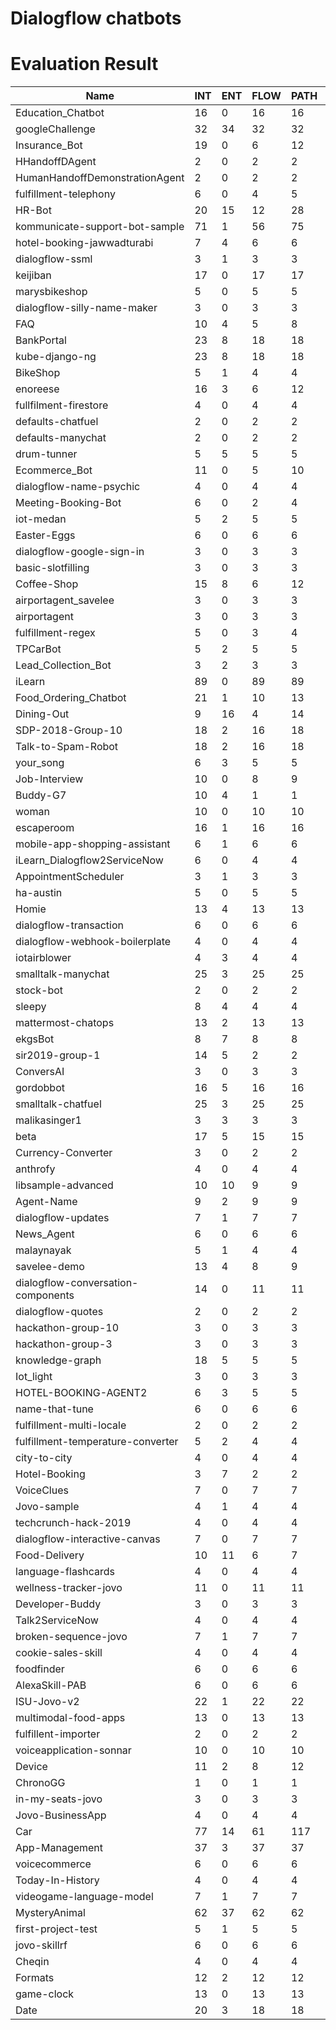 # Dialogflow chatbots

# Evaluation Result

| Name                               | INT | ENT | FLOW | PATH | CNF  | SNT1 | SNT2 | SNT3 | OPRE1 | OPRE2 | OPRE3 | TPI   | WPTP | VPTP | PPTP | WPOP  | VPOP | CPOP   | READ | LPE     | SPL  | WL    | FACT | FPATH | CL |
|------------------------------------|-----|-----|------|------|------|------|------|------|-------|-------|-------|-------|------|------|------|-------|------|--------|------|---------|------|-------|------|-------|----|
| Education_Chatbot                  |  16 |  0  |  16  |  16  |   1  |  11  |  64  |  25  |   24  |   71  |  109  |  2,13 | 2,31 | 0,28 |   0  | 22,89 | 3,44 | 125,56 |  19  |    0    |   0  |   0   | 1,81 |   1   |  2 |
| googleChallenge                    |  32 |  34 |  32  |  32  |  664 |  19  |  59  |  22  |   3   |   60  |  109  |  6,94 | 9,62 | 1,76 | 0,94 | 19,81 | 3,49 | 105,16 |  16  |   3,15  | 4,54 | 11,37 |   1  |   1   |  1 |
| Insurance_Bot                      |  19 |  0  |   6  |  12  |  20  |  19  |  56  |  25  |   0   |   74  |  109  |  2,42 | 2,91 | 0,25 | 0,32 | 20,71 | 3,07 | 104,86 |  17  |    0    |   0  |   0   | 1,48 |   2   |  4 |
| HHandoffDAgent                     |  2  |  0  |   2  |   2  |   0  |  14  |  78  |   8  |   56  |   72  |   95  |   0   |   0  |   0  |   0  | 23,11 | 4,56 |  99,44 |  19  |    0    |   0  |   0   |   1  |   1   |  2 |
| HumanHandoffDemonstrationAgent     |  2  |  0  |   2  |   2  |   0  |  14  |  78  |   8  |   56  |   72  |   95  |   0   |   0  |   0  |   0  | 23,11 | 4,56 |  99,44 |  19  |    0    |   0  |   0   |   1  |   1   |  2 |
| fulfillment-telephony              |  6  |  0  |   4  |   5  |  30  |  23  |  44  |  33  |   32  |   64  |   77  | 18,33 | 1,74 |  0,3 | 0,83 | 19,67 | 5,33 |   94   |  16  |    0    |   0  |   0   | 2,33 |  1,25 |  2 |
| HR-Bot                             |  20 |  15 |  12  |  28  |  777 |  17  |  64  |  19  |   0   |   72  |  115  |   22  | 3,27 | 0,76 | 2,05 | 15,38 | 2,14 |  88,66 |  13  |   1,07  | 3,93 | 15,34 |  2,3 |  2,33 |  5 |
| kommunicate-support-bot-sample     |  71 |  1  |  56  |  75  |  305 |  22  |  62  |  16  |   0   |   62  |  104  |  5,65 | 2,91 | 0,51 | 0,03 | 16,37 | 2,62 |  87,2  |  14  |    5    |  1,2 |  6,33 | 1,61 |  1,34 |  3 |
| hotel-booking-jawwadturabi         |  7  |  4  |   6  |   6  |   3  |   9  |  80  |  11  |   21  |   81  |  120  | 10,57 |  2,3 | 0,56 |   1  | 12,58 | 2,58 |  74,27 |  10  |   3,25  | 2,68 |  7,48 |  2,5 |   1   |  2 |
| dialogflow-ssml                    |  3  |  1  |   3  |   3  |   0  |   0  |   0  |  100 |   57  |   63  |   66  |  3,33 | 1,47 |  0,2 | 0,33 | 13,33 | 1,33 |  64,33 |  11  |    11   | 3,18 |  6,17 |   3  |   1   |  1 |
| keijiban                           |  17 |  0  |  17  |  17  |  108 |  12  |  78  |  10  |   0   |   79  |  109  | 14,82 | 1,18 | 0,14 |   0  | 12,65 | 3,17 |  63,76 |  10  |    0    |   0  |   0   | 4,71 |   1   |  1 |
| marysbikeshop                      |  5  |  0  |   5  |   5  |   5  |  11  |  74  |  15  |   66  |   83  |   99  |  6,8  | 1,78 | 0,43 |   0  | 14,57 | 3,29 |   63   |  12  |    0    |   0  |   0   |  1,4 |   1   |  1 |
| dialogflow-silly-name-maker        |  3  |  0  |   3  |   3  |   0  |   0  |  75  |  25  |   65  |   79  |   89  |  0,67 |   1  | 0,17 | 0,67 | 13,33 | 3,67 |  62,33 |  11  |    0    |   0  |   0   |   2  |   1   |  1 |
| FAQ                                |  10 |  4  |   5  |   8  |  25  |  23  |  61  |  16  |   14  |   75  |  109  |  9,2  | 3,92 |   1  |  0,2 | 11,48 | 2,62 |  61,95 |   9  |   8,25  | 1,42 |  9,62 |  1,4 |  1,6  |  3 |
| BankPortal                         |  23 |  8  |  18  |  18  |  258 |  13  |  72  |  15  |   49  |   80  |  109  |  11,7 | 4,93 | 1,04 | 0,52 | 13,08 | 2,67 |  59,89 |  11  |   6,13  |   0  |   0   | 2,11 |   1   |  2 |
| kube-django-ng                     |  23 |  8  |  18  |  18  |  258 |  13  |  72  |  15  |   49  |   80  |  109  |  11,7 | 4,93 | 1,04 | 0,52 | 13,08 | 2,67 |  59,89 |  11  |   6,13  |   0  |   0   | 2,11 |   1   |  2 |
| BikeShop                           |  5  |  1  |   4  |   4  |   3  |  38  |  50  |  12  |   50  |   79  |   97  |  2,6  | 3,48 | 0,81 |  0,6 |   14  |  2,6 |  55,2  |  12  |    2    |  5,5 |  6,64 |   2  |   1   |  2 |
| enoreese                           |  16 |  3  |   6  |  12  |  104 |   8  |  80  |  12  |   14  |   77  |  109  | 14,13 | 1,94 |  0,3 |  0,5 | 11,46 |  2,3 |  53,24 |   9  |   6,33  |  4,8 |  5,45 | 1,89 |   2   |  8 |
| fullfilment-firestore              |  4  |  0  |   4  |   4  |   4  |   1  |  71  |  28  |   59  |   69  |   78  |  3,5  | 2,43 | 0,56 | 0,25 |  10,5 |  2,5 |  52,25 |   9  |    0    |   0  |   0   |   2  |   1   |  1 |
| defaults-chatfuel                  |  2  |  0  |   2  |   2  |   0  |  17  |  83  |   0  |   56  |   74  |   84  |   50  | 1,23 |  0,3 |   0  | 12,33 | 2,67 |  50,33 |  10  |    0    |   0  |   0   |   1  |   1   |  1 |
| defaults-manychat                  |  2  |  0  |   2  |   2  |   0  |  17  |  83  |   0  |   56  |   74  |   84  |   50  | 1,23 |  0,3 |   0  | 12,33 | 2,67 |  50,33 |  10  |    0    |   0  |   0   |   1  |   1   |  1 |
| drum-tunner                        |  5  |  5  |   5  |   5  |   5  |  18  |  60  |  22  |   52  |   82  |  109  |  10,4 | 3,13 | 0,63 |  1,2 | 11,08 | 2,42 |  47,62 |   9  |   4,6   |  4,3 |  6,99 |  1,6 |   1   |  1 |
| Ecommerce_Bot                      |  11 |  0  |   5  |  10  |   2  |  12  |  62  |  26  |   65  |   88  |  109  |  2,82 | 2,38 | 0,48 |   0  | 11,06 | 2,76 |  46,41 |   9  |    0    |   0  |   0   | 1,03 |   2   |  2 |
| dialogflow-name-psychic            |  4  |  0  |   4  |   4  |   0  |  22  |  15  |  63  |   29  |   76  |   99  |  2,5  | 1,33 |  0,4 |   0  |  9,5  | 2,92 |  42,67 |   8  |    0    |   0  |   0   |  2,5 |   1   |  1 |
| Meeting-Booking-Bot                |  6  |  0  |   2  |   4  |   3  |   5  |  75  |  20  |   29  |   84  |  109  |   5   | 3,79 | 0,63 | 1,33 |  9,24 | 2,18 |  40,65 |   7  |    0    |   0  |   0   |  1,1 |   2   |  3 |
| iot-medan                          |  5  |  2  |   5  |   5  |   2  |  17  |  25  |  58  |   29  |   73  |   91  |  12,6 | 2,75 | 0,78 |  0,4 |  8,88 | 2,88 |  40,13 |   7  |    2    |   2  |   4   |  1,4 |   1   |  1 |
| Easter-Eggs                        |  6  |  0  |   6  |   6  |   0  |  10  |  51  |  39  |   0   |   57  |   93  |  7,17 | 6,23 | 1,31 |   0  |  7,46 | 1,63 |  37,54 |   6  |    0    |   0  |   0   |   1  |   1   |  1 |
| dialogflow-google-sign-in          |  3  |  0  |   3  |   3  |   0  |   0  |   0  |  100 |   55  |   55  |   55  |  2,67 | 1,33 | 0,29 | 0,33 |   7   |   1  |   37   |   6  |    0    |   0  |   0   | 2,33 |   1   |  1 |
| basic-slotfilling                  |  3  |  0  |   3  |   3  |   0  |  16  |  58  |  26  |   35  |   88  |  109  |  6,33 | 1,73 | 0,08 |   1  |  8,29 | 1,86 |  36,07 |   7  |    0    |   0  |   0   | 1,67 |   1   |  1 |
| Coffee-Shop                        |  15 |  8  |   6  |  12  |  278 |   4  |  83  |  13  |   21  |   72  |  109  | 12,07 | 3,29 |  0,8 | 1,27 |  7,19 |   2  |  34,57 |   6  |   6,5   | 2,37 |  7,96 | 1,58 |   2   |  3 |
| airportagent_savelee               |  3  |  0  |   3  |   3  |   0  |   8  |  70  |  22  |   65  |   89  |  109  |  8,33 | 2,89 | 0,62 |   0  |  8,06 | 1,82 |  34,24 |   6  |    0    |   0  |   0   |   1  |   1   |  1 |
| airportagent                       |  3  |  0  |   3  |   3  |   0  |   8  |  70  |  22  |   65  |   89  |  109  |  8,33 | 2,89 | 0,62 |   0  |  8,06 | 1,82 |  34,24 |   6  |    0    |   0  |   0   |   1  |   1   |  1 |
| fulfillment-regex                  |  5  |  0  |   3  |   4  |  23  |   4  |  82  |  14  |   56  |   84  |  109  |  19,4 | 1,91 | 0,39 |  0,2 |  7,68 | 1,64 |  33,77 |   6  |    0    |   0  |   0   | 1,89 |  1,33 |  2 |
| TPCarBot                           |  5  |  2  |   5  |   5  |   0  |  14  |  65  |  21  |   34  |   85  |  109  |  7,4  | 3,54 | 0,69 |  0,8 |  7,88 |   2  |  33,65 |   6  |    4    |   3  | 10,32 |  2,2 |   1   |  1 |
| Lead_Collection_Bot                |  3  |  2  |   3  |   3  |   0  |  10  |  67  |  23  |   75  |   91  |  109  |   5   | 1,76 |  0,4 |   2  |  7,67 |   2  |  32,33 |   6  |   3,5   |  1,5 | 11,25 | 1,33 |   1   |  1 |
| iLearn                             |  89 |  0  |  89  |  89  | 1599 |  22  |  65  |  13  |   0   |   76  |  110  | 17,13 | 3,61 | 1,11 | 0,02 |  7,57 | 1,94 |  32,05 |   6  |    0    |   0  |   0   | 1,18 |   1   |  1 |
| Food_Ordering_Chatbot              |  21 |  1  |  10  |  13  |  91  |  16  |  64  |  20  |   49  |   84  |  109  |  4,76 | 2,12 | 0,15 | 1,19 |  7,11 | 1,94 |  31,61 |   6  |    1    |   1  |   5   | 1,35 |  1,3  |  7 |
| Dining-Out                         |  9  |  16 |   4  |  14  |  83  |  20  |  61  |  19  |   66  |   92  |  109  | 94,67 | 3,81 | 0,76 | 8,33 |  8,5  | 2,56 |  31,44 |   7  | 1177,13 |  2,3 | 11,97 | 1,25 |  3,5  |  3 |
| SDP-2018-Group-10                  |  18 |  2  |  16  |  18  |  43  |   5  |  70  |  25  |   45  |   83  |  109  |  5,44 | 3,47 |   1  | 0,17 |  7,13 | 1,94 |  30,94 |   6  |    10   |  2,5 |  9,75 | 2,31 |  1,13 |  2 |
| Talk-to-Spam-Robot                 |  18 |  2  |  16  |  18  |  43  |   5  |  70  |  25  |   45  |   83  |  109  |  5,44 | 3,47 |   1  | 0,17 |  7,13 | 1,94 |  30,94 |   6  |    10   |  2,5 |  9,75 | 2,31 |  1,13 |  2 |
| your_song                          |  6  |  3  |   5  |   5  |  11  |  25  |  75  |   0  |   63  |   82  |   96  |  11,5 | 2,32 | 0,42 | 0,67 |  7,86 | 1,57 |  30,29 |   6  |    1    | 2,67 |  6,22 |  1,8 |   1   |  2 |
| Job-Interview                      |  10 |  0  |   8  |   9  |  14  |  24  |  58  |  18  |   29  |   74  |  109  |  7,7  | 4,47 | 1,07 |   0  |  7,06 | 1,92 |  30,1  |   6  |    0    |   0  |   0   | 2,63 |  1,13 |  2 |
| Buddy-G7                           |  10 |  4  |   1  |   1  |   3  |   8  |  71  |  21  |   0   |   86  |  109  |  6,6  | 3,58 | 1,04 |  0,9 |  7,29 | 2,14 |  29,9  |   6  |    3    |   1  |  7,33 |   1  |   1   |  1 |
| woman                              |  10 |  0  |  10  |  10  |   1  |   1  |  75  |  24  |   34  |   78  |  109  |  3,5  | 2,46 | 0,36 |   0  |  6,5  | 1,77 |  28,36 |   5  |    0    |   0  |   0   |  1,8 |   1   |  1 |
| escaperoom                         |  16 |  1  |  16  |  16  |  87  |   4  |  77  |  19  |   66  |   91  |  109  |   4   | 2,93 | 0,73 | 0,69 |  6,94 | 1,76 |  27,53 |   5  |    13   | 2,62 |  7,29 |   1  |   1   |  1 |
| mobile-app-shopping-assistant      |  6  |  1  |   6  |   6  |   2  |  14  |  69  |  17  |   35  |   89  |  109  |  4,5  | 4,05 | 1,02 | 0,67 |  6,56 | 1,78 |  26,11 |   5  |    4    | 4,25 |  6,82 | 1,67 |   1   |  1 |
| iLearn_Dialogflow2ServiceNow       |  6  |  0  |   4  |   4  |   1  |   8  |  73  |  19  |   56  |   87  |  109  |  4,83 | 4,36 | 0,76 |  0,5 |  6,22 |  1,5 |  25,94 |   5  |    0    |   0  |   0   |  1,5 |   1   |  2 |
| AppointmentScheduler               |  3  |  1  |   3  |   3  |   0  |   9  |  70  |  21  |   66  |   90  |  109  | 13,67 | 3,23 | 0,41 |   1  |  6,44 | 1,56 |  25,94 |   5  |    2    |   5  |  10,3 | 2,33 |   1   |  1 |
| ha-austin                          |  5  |  0  |   5  |   5  |   4  |   0  |  75  |  25  |   0   |   75  |  109  |  2,8  | 5,03 | 0,99 |  1,8 |   5   | 1,31 |  25,25 |   4  |    0    |   0  |   0   |   1  |   1   |  1 |
| Homie                              |  13 |  4  |  13  |  13  |   8  |   5  |  81  |  14  |   36  |   76  |  109  |  3,31 | 3,68 | 0,77 | 0,77 |  5,79 | 1,38 |  25,03 |   4  |    6    |  1,8 |  7,97 |   1  |   1   |  1 |
| dialogflow-transaction             |  6  |  0  |   6  |   6  |   2  |   1  |  63  |  36  |   29  |   72  |  109  |   2   | 1,87 | 0,27 |   0  |  5,15 | 1,55 |  24,9  |   4  |    0    |   0  |   0   | 2,67 |   1   |  1 |
| dialogflow-webhook-boilerplate     |  4  |  0  |   4  |   4  |   1  |   4  |  79  |  17  |   66  |   89  |  109  |  6,25 | 0,88 | 0,06 |   0  |  5,95 | 1,65 |  24,55 |   5  |    0    |   0  |   0   |   2  |   1   |  1 |
| iotairblower                       |  4  |  3  |   4  |   4  |   0  |   6  |  67  |  27  |   64  |   90  |  109  |  6,5  |  4,3 | 0,76 |   2  |  5,92 | 1,62 |  24,31 |   5  |    2    | 6,83 |  5,8  |  2,5 |   1   |  1 |
| smalltalk-manychat                 |  25 |  3  |  25  |  25  |  751 |  22  |  58  |  20  |   26  |   79  |  120  | 50,48 | 3,36 | 0,95 | 0,32 |  5,91 | 1,63 |  24,03 |   5  |    14   | 1,53 |  4,46 | 1,76 |   1   |  1 |
| stock-bot                          |  2  |  0  |   2  |   2  |   0  |   1  |  70  |  29  |   0   |   85  |  109  |  0,5  |   1  |   0  |   0  |  5,46 | 1,54 |  23,85 |   4  |    0    |   0  |   0   |   1  |   1   |  1 |
| sleepy                             |  8  |  4  |   4  |   4  |  22  |  11  |  72  |  17  |   30  |   85  |  109  |   6   | 1,95 | 0,31 | 0,75 |  5,79 | 1,47 |  23,58 |   4  |    4    | 4,22 |  5,14 |   1  |   1   |  1 |
| mattermost-chatops                 |  13 |  2  |  13  |  13  |  16  |   5  |  75  |  20  |   66  |   90  |  109  |  5,92 | 4,12 | 0,54 | 0,92 |  5,94 | 1,56 |  23,56 |   5  |   2,5   |   0  |   0   |   1  |   1   |  1 |
| ekgsBot                            |  8  |  7  |   8  |   8  |   3  |   5  |  75  |  20  |   66  |   90  |  109  | 10,38 |  4,7 | 0,53 | 1,75 |  5,94 | 1,56 |  23,56 |   5  |  359,86 |   3  | 20,61 |   1  |   1   |  1 |
| sir2019-group-1                    |  14 |  5  |   2  |   2  |  33  |   5  |  75  |  20  |   66  |   90  |  109  |  6,29 | 1,99 | 0,34 | 1,36 |  5,94 | 1,56 |  23,56 |   5  |   1,8   | 3,95 |  5,55 |   2  |   1   |  1 |
| ConversAI                          |  3  |  0  |   3  |   3  |   1  |   5  |  75  |  20  |   66  |   90  |  109  |  8,33 | 1,17 | 0,08 |   0  |  5,94 | 1,56 |  23,56 |   5  |    0    |   0  |   0   | 2,33 |   1   |  1 |
| gordobbot                          |  16 |  5  |  16  |  16  |  40  |   4  |  77  |  19  |   50  |   88  |  109  |  5,56 | 2,92 | 0,68 | 0,44 |  5,82 | 1,47 |  23,29 |   4  |   8,6   | 3,04 |   36  |   1  |   1   |  1 |
| smalltalk-chatfuel                 |  25 |  3  |  25  |  25  |  751 |  23  |  57  |  20  |   26  |   78  |  120  | 50,48 | 3,36 | 0,95 | 0,32 |  5,66 |  1,5 |  22,88 |   4  |    14   | 1,53 |  4,46 | 1,12 |   1   |  1 |
| malikasinger1                      |  3  |  3  |   3  |   3  |   0  |   1  |  66  |  33  |   0   |   83  |  109  |   7   | 2,14 | 0,37 | 1,67 |  5,29 |  1,5 |  22,36 |   4  |   1,67  |   1  |  3,78 | 2,67 |   1   |  1 |
| beta                               |  17 |  5  |  15  |  15  |  86  |   4  |  77  |  19  |   59  |   90  |  120  |  9,59 | 4,83 | 0,98 | 0,65 |  5,5  | 1,44 |  21,83 |   4  |   12,4  | 1,37 |  8,9  | 2,87 |   1   |  2 |
| Currency-Converter                 |  3  |  0  |   2  |   2  |   2  |   1  |  72  |  27  |   66  |   91  |  109  |   13  | 4,62 | 0,39 |   2  |  5,44 | 1,44 |  21,78 |   4  |    0    |   0  |   0   |   1  |   1   |  2 |
| anthrofy                           |  4  |  0  |   4  |   4  |  13  |   8  |  73  |  19  |   66  |   89  |  109  |   7   | 1,26 | 0,15 |   0  |  5,5  | 1,44 |  21,61 |   4  |    0    |   0  |   0   |   3  |   1   |  1 |
| libsample-advanced                 |  10 |  10 |   9  |   9  |  10  |   0  |  100 |   0  |   0   |   69  |  104  |   5   | 2,19 | 0,03 |  0,5 |  6,4  |  0,2 |  21,2  |   5  |   12,7  | 2,19 |  4,14 | 2,78 |   1   |  2 |
| Agent-Name                         |  9  |  2  |   9  |   9  |  254 |   1  |  64  |  35  |   66  |   90  |  109  | 15,44 | 5,46 | 1,34 | 2,22 |  4,92 | 1,42 |  19,67 |   4  |    5    | 1,67 |  6,18 |   1  |   1   |  1 |
| dialogflow-updates                 |  7  |  1  |   7  |   7  |   0  |   1  |  64  |  35  |   66  |   90  |  109  |  2,71 | 2,33 | 0,39 | 0,29 |  4,92 | 1,42 |  19,67 |   4  |    5    |  1,8 |  8,78 | 2,71 |   1   |  1 |
| News_Agent                         |  6  |  0  |   6  |   6  |   9  |   1  |  64  |  35  |   66  |   90  |  109  |  1,67 | 1,57 | 0,12 |   0  |  4,92 | 1,42 |  19,67 |   4  |    0    |   0  |   0   |   1  |   1   |  1 |
| malaynayak                         |  5  |  1  |   4  |   4  |   0  |   5  |  73  |  22  |   66  |   89  |  109  |  1,8  | 2,85 |  0,6 |  0,2 |  5,06 | 1,31 |  19,44 |   4  |    4    | 2,75 |  6,55 | 1,75 |   1   |  2 |
| savelee-demo                       |  13 |  4  |   8  |   9  |  20  |  10  |  75  |  15  |   0   |   75  |  109  |  5,54 | 3,18 | 0,64 | 0,62 |  4,69 | 1,23 |  19,04 |   4  |   4,5   | 1,43 |  8,73 | 1,73 |  1,13 |  4 |
| dialogflow-conversation-components |  14 |  0  |  11  |  11  |   5  |   1  |  66  |  33  |   0   |   76  |  109  |  1,79 | 1,75 |  0,2 |   0  |  4,19 | 1,25 |  18,06 |   3  |    0    |   0  |   0   | 2,73 |   1   |  1 |
| dialogflow-quotes                  |  2  |  0  |   2  |   2  |   0  |   6  |  67  |  27  |   0   |   75  |  109  |   0   |   0  |   0  |   0  |   4   | 1,06 |  16,44 |   3  |    0    |   0  |   0   |   2  |   1   |  1 |
| hackathon-group-10                 |  3  |  0  |   3  |   3  |   0  |   6  |  67  |  27  |   0   |   75  |  109  |  0,33 | 0,67 |   0  |   0  |   4   | 1,06 |  16,44 |   3  |    0    |   0  |   0   | 1,67 |   1   |  1 |
| hackathon-group-3                  |  3  |  0  |   3  |   3  |   0  |   6  |  67  |  27  |   0   |   75  |  109  |  0,33 | 0,67 |   0  |   0  |   4   | 1,06 |  16,44 |   3  |    0    |   0  |   0   | 1,67 |   1   |  1 |
| knowledge-graph                    |  18 |  5  |   5  |   5  |  13  |   6  |  67  |  27  |   0   |   75  |  109  |  4,06 | 3,24 | 1,16 |  0,5 |   4   | 1,06 |  16,44 |   3  |   9,2   | 1,45 |  6,49 |   1  |   1   |  1 |
| Iot_light                          |  3  |  0  |   3  |   3  |   0  |  11  |  63  |  26  |   0   |   74  |  109  |  0,67 | 1,33 | 0,33 | 0,33 |  3,94 | 1,06 |  16,35 |   3  |    0    |   0  |   0   | 2,33 |   1   |  1 |
| HOTEL-BOOKING-AGENT2               |  6  |  3  |   5  |   5  |   2  |   1  |  86  |  13  |   0   |   40  |   77  | 38,17 | 2,41 | 0,58 | 1,33 |  2,85 |  0,3 |  16,35 |   2  |   2,33  | 1,89 |  7,51 |   8  |   1   |  2 |
| name-that-tune                     |  6  |  0  |   6  |   6  |   0  |   6  |  68  |  26  |   0   |   76  |  109  |  5,17 | 2,16 | 0,56 | 0,17 |  3,94 | 1,12 |  16,06 |   3  |    0    |   0  |   0   | 2,33 |   1   |  1 |
| fulfillment-multi-locale           |  2  |  0  |   2  |   2  |   0  |   0  |  100 |   0  |   35  |   35  |   35  |   1   |  0,5 |   0  |   0  |   2   |   1  |   13   |   1  |    0    |   0  |   0   |   4  |   1   |  1 |
| fulfillment-temperature-converter  |  5  |  2  |   4  |   4  |   0  |   0  |  100 |   0  |   0   |   17  |   35  |   3   | 1,03 | 0,13 |  0,6 |  1,5  |  0,5 |  10,5  |   1  |    2    |   3  |  5,33 | 2,75 |   1   |  2 |
| city-to-city                       |  4  |  0  |   4  |   4  |   0  |   0  |   0  |   0  |   0   |   0   |   0   |  4,25 | 1,74 | 0,24 |  0,5 |   0   |   0  |    0   |   0  |    0    |   0  |   0   |   2  |   1   |  1 |
| Hotel-Booking                      |  3  |  7  |   2  |   2  |   4  |   0  |   0  |   0  |   0   |   0   |   0   | 50,67 | 5,35 | 0,84 |   5  |   0   |   0  |    0   |   0  |  251,57 | 3,18 | 11,83 |   1  |   1   |  2 |
| VoiceClues                         |  7  |  0  |   7  |   7  |  12  |   0  |   0  |   0  |   0   |   0   |   0   |  3,43 |  1,6 | 0,38 | 0,14 |   0   |   0  |    0   |   0  |    0    |   0  |   0   |   2  |   1   |  1 |
| Jovo-sample                        |  4  |  1  |   4  |   4  |   0  |   0  |   0  |   0  |   0   |   0   |   0   |  1,75 | 1,31 | 0,19 | 0,25 |   0   |   0  |    0   |   0  |    1    |   1  |   4   |   2  |   1   |  1 |
| techcrunch-hack-2019               |  4  |  0  |   4  |   4  |   0  |   0  |   0  |   0  |   0   |   0   |   0   |  1,75 | 1,31 | 0,19 | 0,25 |   0   |   0  |    0   |   0  |    0    |   0  |   0   |   2  |   1   |  1 |
| dialogflow-interactive-canvas      |  7  |  0  |   7  |   7  |   1  |   0  |   0  |   0  |   0   |   0   |   0   |  2,29 | 1,75 | 0,55 | 0,14 |   0   |   0  |    0   |   0  |    0    |   0  |   0   | 2,57 |   1   |  1 |
| Food-Delivery                      |  10 |  11 |   6  |   7  |  56  |   0  |   0  |   0  |   0   |   0   |   0   |  17,2 | 5,07 | 1,08 |  2,3 |   0   |   0  |    0   |   0  |  301,45 | 2,45 | 10,91 |   1  |  1,17 |  3 |
| language-flashcards                |  4  |  0  |   4  |   4  |   0  |   0  |   0  |   0  |   0   |   0   |   0   |  1,75 | 1,31 | 0,19 | 0,25 |   0   |   0  |    0   |   0  |    0    |   0  |   0   |   2  |   1   |  1 |
| wellness-tracker-jovo              |  11 |  0  |  11  |  11  |  24  |   0  |   0  |   0  |   0   |   0   |   0   |  5,36 | 3,71 | 0,78 | 0,82 |   0   |   0  |    0   |   0  |    0    |   0  |   0   |   2  |   1   |  1 |
| Developer-Buddy                    |  3  |  0  |   3  |   3  |   6  |   0  |   0  |   0  |   0   |   0   |   0   |   6   |   3  |  0,5 |   0  |   0   |   0  |    0   |   0  |    0    |   0  |   0   |   2  |   1   |  1 |
| Talk2ServiceNow                    |  4  |  0  |   4  |   4  |   0  |   0  |   0  |   0  |   0   |   0   |   0   |  1,75 | 1,31 | 0,19 | 0,25 |   0   |   0  |    0   |   0  |    0    |   0  |   0   |   2  |   1   |  1 |
| broken-sequence-jovo               |  7  |  1  |   7  |   7  |   2  |   0  |   0  |   0  |   0   |   0   |   0   |  3,86 | 1,56 | 0,44 | 0,14 |   0   |   0  |    0   |   0  |    13   | 1,31 |  7,18 |   2  |   1   |  1 |
| cookie-sales-skill                 |  4  |  0  |   4  |   4  |   1  |   0  |   0  |   0  |   0   |   0   |   0   |  2,5  | 2,05 |  0,7 |   0  |   0   |   0  |    0   |   0  |    0    |   0  |   0   |   2  |   1   |  1 |
| foodfinder                         |  6  |  0  |   6  |   6  |   1  |   0  |   0  |   0  |   0   |   0   |   0   |   5   | 3,55 | 0,64 | 0,67 |   0   |   0  |    0   |   0  |    0    |   0  |   0   |   2  |   1   |  1 |
| AlexaSkill-PAB                     |  6  |  0  |   6  |   6  |  10  |   0  |   0  |   0  |   0   |   0   |   0   |   3   | 3,38 | 1,26 |   0  |   0   |   0  |    0   |   0  |    0    |   0  |   0   |   2  |   1   |  1 |
| ISU-Jovo-v2                        |  22 |  1  |  22  |  22  |  13  |   0  |   0  |   0  |   0   |   0   |   0   |  2,27 |  2,8 | 0,53 | 0,18 |   0   |   0  |    0   |   0  |    2    |   1  |   7   |   2  |   1   |  1 |
| multimodal-food-apps               |  13 |  0  |  13  |  13  |   4  |   0  |   0  |   0  |   0   |   0   |   0   |  1,62 | 1,86 | 0,41 | 0,15 |   0   |   0  |    0   |   0  |    0    |   0  |   0   |   2  |   1   |  1 |
| fulfillent-importer                |  2  |  0  |   2  |   2  |   0  |   0  |   0  |   0  |   0   |   0   |   0   |   0   |   0  |   0  |   0  |   0   |   0  |    0   |   0  |    0    |   0  |   0   |   2  |   1   |  1 |
| voiceapplication-sonnar            |  10 |  0  |  10  |  10  |  13  |   0  |   0  |   0  |   0   |   0   |   0   |  11,3 | 1,79 | 0,43 |  0,1 |   0   |   0  |    0   |   0  |    0    |   0  |   0   |   2  |   1   |  1 |
| Device                             |  11 |  2  |   8  |  12  |  63  |   0  |   0  |   0  |   0   |   0   |   0   | 11,18 | 3,74 | 0,95 | 0,45 |   0   |   0  |    0   |   0  |   10,5  | 3,43 |  7,93 |   1  |  1,5  |  2 |
| ChronoGG                           |  1  |  0  |   1  |   1  |   0  |   0  |   0  |   0  |   0   |   0   |   0   |   8   |   5  |   1  |   0  |   0   |   0  |    0   |   0  |    0    |   0  |   0   |   3  |   1   |  1 |
| in-my-seats-jovo                   |  3  |  0  |   3  |   3  |   0  |   0  |   0  |   0  |   0   |   0   |   0   |  0,33 |   1  | 0,33 |   0  |   0   |   0  |    0   |   0  |    0    |   0  |   0   |   2  |   1   |  1 |
| Jovo-BusinessApp                   |  4  |  0  |   4  |   4  |   0  |   0  |   0  |   0  |   0   |   0   |   0   |  1,75 | 1,31 | 0,19 | 0,25 |   0   |   0  |    0   |   0  |    0    |   0  |   0   |   2  |   1   |  1 |
| Car                                |  77 |  14 |  61  |  117 | 1606 |   0  |   0  |   0  |   0   |   0   |   0   |  9,7  |  6,8 | 1,29 | 2,25 |   0   |   0  |    0   |   0  |  14,93  |  3,6 | 11,41 |   1  |  1,92 |  2 |
| App-Management                     |  37 |  3  |  37  |  37  |  734 |   0  |   0  |   0  |   0   |   0   |   0   | 13,46 | 5,11 | 1,01 | 0,92 |   0   |   0  |    0   |   0  |  28,33  | 3,52 |  9,99 |   1  |   1   |  1 |
| voicecommerce                      |  6  |  0  |   6  |   6  |  33  |   0  |   0  |   0  |   0   |   0   |   0   |  9,67 | 2,46 | 0,24 | 0,83 |   0   |   0  |    0   |   0  |    0    |   0  |   0   |   2  |   1   |  1 |
| Today-In-History                   |  4  |  0  |   4  |   4  |   1  |   0  |   0  |   0  |   0   |   0   |   0   |  2,75 | 1,23 | 0,26 |   0  |   0   |   0  |    0   |   0  |    0    |   0  |   0   |   2  |   1   |  1 |
| videogame-language-model           |  7  |  1  |   7  |   7  |  59  |   0  |   0  |   0  |   0   |   0   |   0   |  8,14 |  2,6 | 0,39 | 1,14 |   0   |   0  |    0   |   0  |    7    | 2,86 |  8,8  |   2  |   1   |  1 |
| MysteryAnimal                      |  62 |  37 |  62  |  62  |  517 |   0  |   0  |      |   0   |   0   |       |  6,52 | 4,34 |  1,3 | 2,27 |   0   |   0  |    0   |   0  |  158,41 |  3,9 |  9,23 |   3  |   1   |  1 |
| first-project-test                 |  5  |  1  |   5  |   5  |   1  |   0  |   0  |   0  |   0   |   0   |   0   |  6,2  | 2,15 | 0,38 |  0,4 |   0   |   0  |    0   |   0  |    3    | 2,33 |  6,71 |   2  |   1   |  1 |
| jovo-skillrf                       |  6  |  0  |   6  |   6  |   9  |   0  |   0  |   0  |   0   |   0   |   0   |  5,67 | 2,15 | 0,38 | 0,17 |   0   |   0  |    0   |   0  |    0    |   0  |   0   |   2  |   1   |  1 |
| Cheqin                             |  4  |  0  |   4  |   4  |   0  |   0  |   0  |   0  |   0   |   0   |   0   |   1   | 0,83 | 0,17 |  0,5 |   0   |   0  |    0   |   0  |    0    |   0  |   0   |   2  |   1   |  1 |
| Formats                            |  12 |  2  |  12  |  12  |  70  |   0  |   0  |   0  |   0   |   0   |   0   |  6,33 | 5,08 | 1,32 | 0,67 |   0   |   0  |    0   |   0  |   3,5   | 7,13 |  8,83 |   1  |   1   |  1 |
| game-clock                         |  13 |  0  |  13  |  13  |   2  |   0  |   0  |   0  |   0   |   0   |   0   |  4,08 | 1,65 | 0,36 | 0,23 |   0   |   0  |    0   |   0  |    0    |   0  |   0   | 2,85 |   1   |  1 |
| Date                               |  20 |  3  |  18  |  18  |  84  |   0  |   0  |   0  |   0   |   0   |   0   |  8,7  | 6,05 |  1,1 | 1,65 |   0   |   0  |    0   |   0  |  20,67  | 2,37 |  8,71 |   1  |   1   |  2 |
